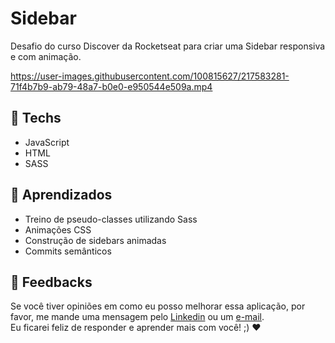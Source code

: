 # Sidebar

Desafio do curso Discover da Rocketseat para criar uma Sidebar responsiva e com animação.

https://user-images.githubusercontent.com/100815627/217583281-71f4b7b9-ab79-48a7-b0e0-e950544e509a.mp4

## 🚀 Techs

-   JavaScript
-   HTML
-   SASS

## 📒 Aprendizados

-   Treino de pseudo-classes utilizando Sass
-   Animações CSS
-   Construção de sidebars animadas
-   Commits semânticos

## 🤝 Feedbacks

Se você tiver opiniões em como eu posso melhorar essa aplicação, por favor, me mande uma mensagem pelo [Linkedin](https://linkedin.com/in/raiane-oliveira-dev) ou um <a href="mailto:raiane.oliveira404@gmail.com">e-mail</a>.<br>
Eu ficarei feliz de responder e aprender mais com você! ;) ❤️
